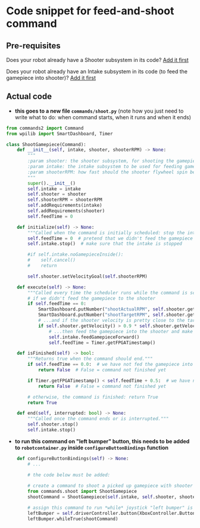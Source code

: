 # Code snippet for feed-and-shoot command

## Pre-requisites

Does your robot already have a Shooter subsystem in its code?
[Add it first](Adding_Shooter.md)

Does your robot already have an Intake subsystem in its code (to feed the gamepiece into shooter)?
[Add it first](Adding_Intake.md)

## Actual code

- **this goes to a new file `commands/shoot.py`**
  (note how you just need to write what to do: when command starts, when it runs and when it ends)

```python
from commands2 import Command
from wpilib import SmartDashboard, Timer

class ShootGamepiece(Command):
    def __init__(self, intake, shooter, shooterRPM) -> None:
        """
        :param shooter: the shooter subsystem, for shooting the gamepiece out
        :param intake: the intake subsystem to be used for feeding gamepices into shooter
        :param shooterRPM: how fast should the shooter flywheel spin before the gamepiece is fed into it
        """
        super().__init__()
        self.intake = intake
        self.shooter = shooter
        self.shooterRPM = shooterRPM
        self.addRequirements(intake)
        self.addRequirements(shooter)
        self.feedTime = 0

    def initialize(self) -> None:
        """Called when the command is initially scheduled: stop the intake and start spinning the shooter"""
        self.feedTime = 0  # pretend that we didn't feed the gamepiece to the shooter
        self.intake.stop()  # make sure that the intake is stopped

        #if self.intake.noGamepieceInside():
        #    self.cancel()
        #    return

        self.shooter.setVelocityGoal(self.shooterRPM)

    def execute(self) -> None:
        """Called every time the scheduler runs while the command is scheduled."""
        # if we didn't feed the gamepiece to the shooter
        if self.feedTime == 0:
            SmartDashboard.putNumber("shootActualRPM", self.shooter.getVelocity())
            SmartDashboard.putNumber("shootTargetRPM", self.shooter.getVelocityGoal())
            # ...and if the shooter velocity is pretty close to the target
            if self.shooter.getVelocity() > 0.9 * self.shooter.getVelocityGoal():
                # ...then feed the gamepiece into the shooter and make note of the time
                self.intake.feedGamepieceForward()
                self.feedTime = Timer.getFPGATimestamp()

    def isFinished(self) -> bool:
        """Returns true when the command should end."""
        if self.feedTime == 0.0:  # we have not fed the gamepiece into the shooter yet?
            return False  # False = command not finished yet

        if Timer.getFPGATimestamp() < self.feedTime + 0.5:  # we have not waited for 0.5 seconds after shooter feeding?
            return False  # False = command not finished yet

        # otherwise, the command is finished: return True
        return True

    def end(self, interrupted: bool) -> None:
        """Called once the command ends or is interrupted."""
        self.shooter.stop()
        self.intake.stop()

```


- **to run this command on "left bumper" button, this needs to be added to `robotcontainer.py` inside `configureButtonBindings` function**
```python
    def configureButtonBindings(self) -> None:
        # ...

        # the code below must be added:
        
        # create a command to shoot a picked up gamepiece with shooter speed 1500 rpm
        from commands.shoot import ShootGamepiece
        shootCommand = ShootGamepiece(self.intake, self.shooter, shooterRPM=1500).withTimeout(5.0)

        # assign this command to run *while* joystick "left bumper" is pressed (if you release button, command aborts)
        leftBumper = self.driverController.button(XboxController.Button.kLeftBumper)
        leftBumper.whileTrue(shootCommand)
```
